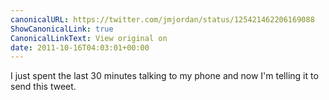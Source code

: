 ```yaml
---
canonicalURL: https://twitter.com/jmjordan/status/125421462206169088
ShowCanonicalLink: true
CanonicalLinkText: View original on
date: 2011-10-16T04:03:01+00:00
---
```

I just spent the last 30 minutes talking to my phone and now I'm telling it to send this tweet.